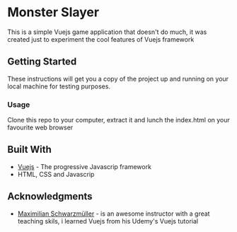 # Monster Slayer

This is a simple Vuejs game application that doesn't do much, it was created just to experiment the cool features of Vuejs framework

## Getting Started

These instructions will get you a copy of the project up and running on your local machine for testing purposes. 


### Usage

Clone this repo to your computer, extract it and lunch the index.html on your favourite web browser


## Built With

* [Vuejs](https://vuejs.org/v2/guide/) - The progressive Javascrip framework
* HTML, CSS and Javascrip


## Acknowledgments

* [Maximilian Schwarzmüller](https://mschwarzmueller.com/) - is an awesome instructor with a great teaching skils, i learned Vuejs from his Udemy's Vuejs tutorial
 


